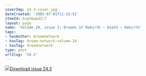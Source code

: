 ```yaml
---
coverImg: 24.3-cover.jpg
dateCreated: '2005-07-01T11:32:52'
itemId: bcphbwpd2l7
layout: page
name: 'Volume 24, issue 3: Dreams of Rebirth ~ Death ~ Rebirth'
tags:
- hasAuthor: dreamnetwork
- hasTag: dream-network-volume-24
- hasTag: dreamnetwork
type: post
urlSlug: '24.3'
---
```

<img class="card-journal-img" src="../images/24.3-rect.jpg"/><a href="../files/pdfs/Volume_24/24.3_reincarnation.pdf" download="">Download issue 24.3</a>